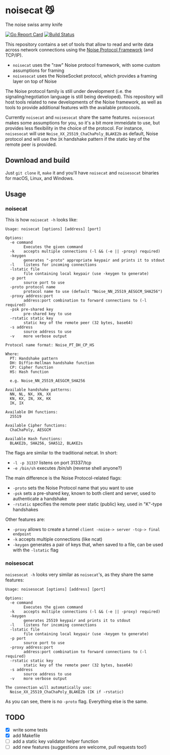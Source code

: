 # noisecat :smirk_cat:
The noise swiss army knife

[![Go Report Card](https://goreportcard.com/badge/github.com/gedigi/noisecat)](https://goreportcard.com/report/github.com/gedigi/noisecat) [![Build Status](https://travis-ci.org/gedigi/noisecat.svg?branch=master)](https://travis-ci.org/gedigi/noisecat)

This repository contains a set of tools that allow to read and write data across network connections using the [Noise Protocol Framework](http://noiseprotocol.org) (and TCP/IP).

* `noisecat` uses the "raw" Noise protocol framework, with some custom assumptions for framing
* `noisesocat` uses the NoiseSocket protocol, which provides a framing layer on top of Noise

The Noise protocol family is still under development (i.e. the signaling/negotiation language is still being developed). This repository will host tools related to new developments of the Noise framework, as well as tools to provide additional features with the available protocools.

Currently `noisecat` and `noisesocat` share the same features. `noisesocat` makes some assumptions for you, so it's a bit more immeidate to use, but provides less flexibility in the choice of the protocol. For instance, `noisesocat` will use `Noise_XX_25519_ChaChaPoly_BLAKE2b` as default, Noise protocol and will use the `IK` handshake pattern if the static key of the remote peer is provided.

## Download and build
Just `git clone` it, `make` it and you'll have `noisecat` and `noisesocat` binaries for macOS, Linux, and Windows.

## Usage
### noisecat
This is how `noisecat -h` looks like:

```
Usage: noisecat [options] [address] [port]

Options:
  -e command
    	Executes the given command
  -k	accepts multiple connections (-l && (-e || -proxy) required)
  -keygen
    	generates "-proto" appropriate keypair and prints it to stdout
  -l	listens for incoming connections
  -lstatic file
    	file containing local keypair (use -keygen to generate)
  -p port
    	source port to use
  -proto protocol name
    	protocol name to use (default "Noise_NN_25519_AESGCM_SHA256")
  -proxy address:port
    	address:port combination to forward connections to (-l required)
  -psk pre-shared key
    	pre-shared key to use
  -rstatic static key
    	static key of the remote peer (32 bytes, base64)
  -s address
    	source address to use
  -v	more verbose output

Protocol name format: Noise_PT_DH_CP_HS

Where:
  PT: Handshake pattern
  DH: Diffie-Hellman handshake function
  CP: Cipher function
  HS: Hash function

  e.g. Noise_NN_25519_AESGCM_SHA256

Available handshake patterns:
  NN, NL, NX, XN, XX
  KN, KX, IN, XK, KK
  IK, IX
 
Available DH functions:
  25519
 
Available Cipher functions:
  ChaChaPoly, AESGCM
 
Available Hash functions:
  BLAKE2b, SHA256, SHA512, BLAKE2s
```

The flags are similar to the traditional netcat. In short:
* `-l -p 31337` listens on port 31337/tcp
* `-e /bin/sh` executes /bin/sh (reverse shell anyone?)

The main difference is the Noise Protocol-related flags:
* `-proto` sets the Noise Protocol name that you want to use
* `-psk` sets a pre-shared key, known to both client and server, used to authenticate a handshake
* `-rstatic` specifies the remote peer static (public) key, used in "K"-type handshakes

Other features are:
* `-proxy` allows to create a tunnel `client -noise-> server -tcp-> final endpoint`
* `-k` accepts multiple connections (like ncat)
* `-keygen` generates a pair of keys that, when saved to a file, can be used with the `-lstatic` flag

### noisesocat
`noisesocat -h` looks very similar as `noisecat`'s, as they share the same features:

```
Usage: noisesocat [options] [address] [port]

Options:
  -e command
    	Executes the given command
  -k	accepts multiple connections (-l && (-e || -proxy) required)
  -keygen
    	generates 25519 keypair and prints it to stdout
  -l	listens for incoming connections
  -lstatic file
    	file containing local keypair (use -keygen to generate)
  -p port
    	source port to use
  -proxy address:port
    	address:port combination to forward connections to (-l required)
  -rstatic static key
    	static key of the remote peer (32 bytes, base64)
  -s address
    	source address to use
  -v	more verbose output

The connection will automatically use:
  Noise_XX_25519_ChaChaPoly_BLAKE2b (IK if -rstatic)
```

As you can see, there is no `-proto` flag. Everything else is the same.

## TODO
- [x] write some tests
- [x] add Makefile
- [ ] add a static key validator helper function
- [ ] add new features (suggestions are welcome, pull requests too!)
